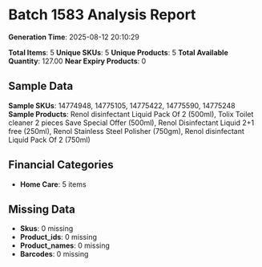 # Batch 1583 Analysis Report

**Generation Time**: 2025-08-12 20:10:29

**Total Items**: 5
**Unique SKUs**: 5
**Unique Products**: 5
**Total Available Quantity**: 127.00
**Near Expiry Products**: 0

## Sample Data
**Sample SKUs**: 14774948, 14775105, 14775422, 14775590, 14775248
**Sample Products**: Renol disinfectant Liquid Pack Of 2 (500ml), Tolix Toilet cleaner 2 pieces Save Special Offer (500ml), Renol Disinfectant Liquid 2+1 free (250ml), Renol Stainless Steel Polisher (750gm), Renol disinfectant Liquid Pack Of 2 (750ml)

## Financial Categories
- **Home Care**: 5 items

## Missing Data
- **Skus**: 0 missing
- **Product_ids**: 0 missing
- **Product_names**: 0 missing
- **Barcodes**: 0 missing
